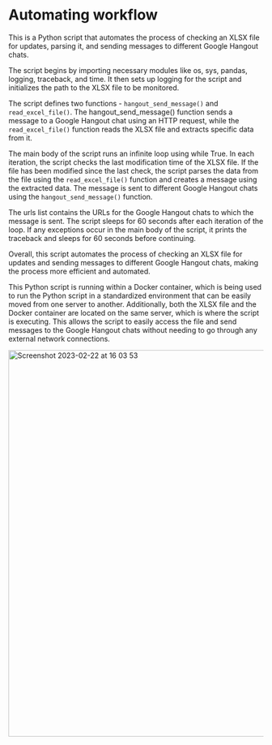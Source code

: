 # Automating workflow

This is a Python script that automates the process of checking an XLSX file for updates, parsing it, and sending messages to different Google Hangout chats.

The script begins by importing necessary modules like os, sys, pandas, logging, traceback, and time. It then sets up logging for the script and initializes the path to the XLSX file to be monitored.

The script defines two functions - `hangout_send_message()` and `read_excel_file()`. The hangout_send_message() function sends a message to a Google Hangout chat using an HTTP request, while the `read_excel_file()` function reads the XLSX file and extracts specific data from it.

The main body of the script runs an infinite loop using while True. In each iteration, the script checks the last modification time of the XLSX file. If the file has been modified since the last check, the script parses the data from the file using the `read_excel_file()` function and creates a message using the extracted data. The message is sent to different Google Hangout chats using the `hangout_send_message()` function.

The urls list contains the URLs for the Google Hangout chats to which the message is sent. The script sleeps for 60 seconds after each iteration of the loop. If any exceptions occur in the main body of the script, it prints the traceback and sleeps for 60 seconds before continuing.

Overall, this script automates the process of checking an XLSX file for updates and sending messages to different Google Hangout chats, making the process more efficient and automated.

This Python script is running within a Docker container, which is being used to run the Python script in a standardized environment that can be easily moved from one server to another. Additionally, both the XLSX file and the Docker container are located on the same server, which is where the script is executing. This allows the script to easily access the file and send messages to the Google Hangout chats without needing to go through any external network connections.

<img width="762" alt="Screenshot 2023-02-22 at 16 03 53" src="https://user-images.githubusercontent.com/74664634/220784048-738d7f20-9bc6-4d60-b1ce-189ce5051367.png">
